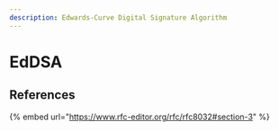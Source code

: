 ```yaml
---
description: Edwards-Curve Digital Signature Algorithm
---
```


# EdDSA

## References

{% embed url="https://www.rfc-editor.org/rfc/rfc8032#section-3" %}
